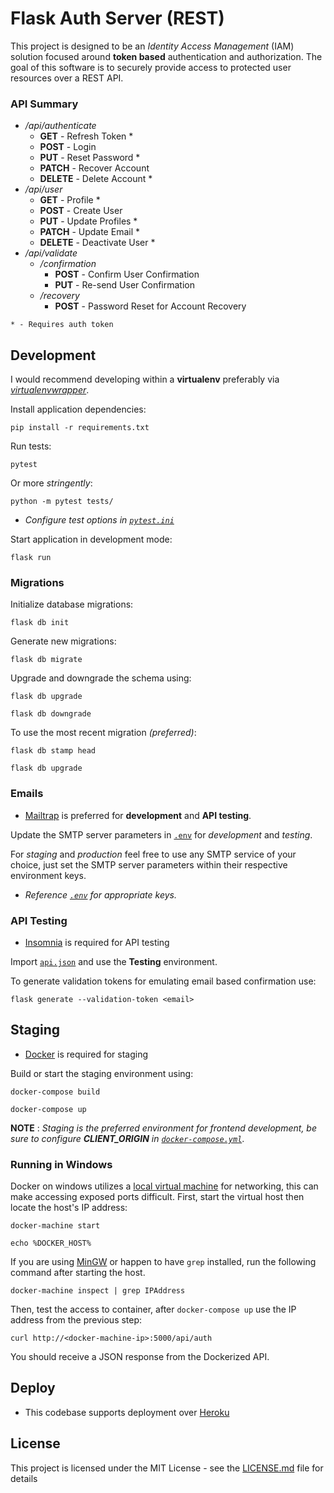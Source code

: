 # Flask Auth Server (REST)

This project is designed to be an *Identity Access Management* (IAM) solution focused around **token based** authentication and authorization. The goal of this software is to securely provide access to protected user resources over a REST API.

### API Summary

- */api/authenticate*
    - **GET** - Refresh Token *
    - **POST** - Login
    - **PUT** - Reset Password *
    - **PATCH** - Recover Account
    - **DELETE** - Delete Account *
- */api/user*
    - **GET** - Profile *
    - **POST** - Create User
    - **PUT** - Update Profiles *
    - **PATCH** - Update Email *
    - **DELETE** - Deactivate User *
- */api/validate*
    - */confirmation*
        - **POST** - Confirm User Confirmation
        - **PUT** - Re-send User Confirmation
    - */recovery*
        - **POST** - Password Reset for Account Recovery

`* - Requires auth token`

## Development
I would recommend developing within a **virtualenv** preferably via *[virtualenvwrapper](https://virtualenvwrapper.readthedocs.io/en/latest/install.html)*.

Install application dependencies:

`pip install -r requirements.txt`

Run tests:

`pytest`

Or more *stringently*:

`python -m pytest tests/`

* *Configure test options in [`pytest.ini`](pytest.ini)*

Start application in development mode:

`flask run`

### Migrations

Initialize database migrations:

`flask db init`

Generate new migrations:

`flask db migrate`

Upgrade and downgrade the schema using:

`flask db upgrade`

`flask db downgrade`

To use the most recent migration *(preferred)*:

`flask db stamp head`

`flask db upgrade`

### Emails

* [Mailtrap](https://mailtrap.io/) is preferred for **development** and **API testing**.

Update the SMTP server parameters in [`.env`](.env) for *development* and *testing*.

For *staging* and *production* feel free to use any SMTP service of your choice, just set the SMTP server parameters within their respective environment keys. 

* *Reference [`.env`](.env) for appropriate keys.*

### API Testing

* [Insomnia](https://insomnia.rest/) is required for API testing

Import [`api.json`](api.json) and use the **Testing** environment.

To generate validation tokens for emulating email based confirmation use:

`flask generate --validation-token <email>`

## Staging

* [Docker](https://www.docker.com/get-started) is required for staging

Build or start the staging environment using:

`docker-compose build`

`docker-compose up`

**NOTE** :
*Staging is the preferred environment for frontend development, be sure to configure **CLIENT_ORIGIN** in [`docker-compose.yml`](docker-compose.yml)*.

### Running in Windows

Docker on windows utilizes a [local virtual machine](https://docs.docker.com/machine/get-started/) for networking, this can make accessing exposed ports difficult. First, start the virtual host then locate the host's IP address:

`docker-machine start`

`echo %DOCKER_HOST%`

If you are using [MinGW](http://www.mingw.org/) or happen to have `grep` installed, run the following command after starting the host.

`docker-machine inspect | grep IPAddress`

Then, test the access to container, after `docker-compose up` use the IP address from the previous step:

`curl http://<docker-machine-ip>:5000/api/auth`

You should receive a JSON response from the Dockerized API.

## Deploy

* This codebase supports deployment over [Heroku](https://devcenter.heroku.com/articles/getting-started-with-python)

## License

This project is licensed under the MIT License - see the [LICENSE.md](LICENSE.md) file for details

